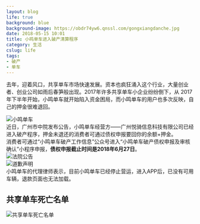 ```yaml
---
layout: blog
life: true
background: blue
background-image: https://obdr74yw6.qnssl.com/gongxiangdanche.jpg
date: 2018-05-15 10:01
title: 小鸣单车进入破产清算程序
category: 生活
cslug: life
tags:
- 破产
- 单车
---
```


去年，迎着风口，共享单车市场快速发展。资本也疯狂涌入这个行业，大量创业者、创业公司如雨后春笋般出现。2017年许多共享单车小企业纷纷倒下，从 2017 年下半年开始，小鸣单车就开始陷入资金困局，而小鸣单车的用户也多次反映，自己的押金很难退回。  

![小鸣单车][1]  
近日，广州市中院发布公告，小鸣单车经营方——广州悦骑信息科技有限公司已经进入破产程序，押金未退还的消费者可通过债权申报要回你的余额+押金。  
消费者可通过“小鸣单车破产工作信息”公众号进入“小鸣单车破产债权申报及审核确认”小程序申报，**债权申报截止时间是2018年6月27日**。  
![法院公告][2]  
![道歉声明][3]  
小鸣单车的代理律师表示，目前小鸣单车已经停止营运，进入APP后，已没有可用车辆，退款页面也无法加载。  

## 共享单车死亡名单 ##
![共享单车死亡名单][4]


  [1]: https://ws1.sinaimg.cn/large/c5095e03gy1frm7tocjj8j20dw08rjs9.jpg
  [2]: https://ws1.sinaimg.cn/large/c5095e03gy1frm7uz1phrj20go0mqabj.jpg
  [3]: https://ws1.sinaimg.cn/large/c5095e03gy1frm7voduhuj20su0p6jtm.jpg
  [4]: https://ws1.sinaimg.cn/large/c5095e03gy1frm82yyfx7j20dw0910ta.jpg